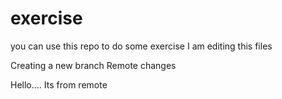 # exercise
you can use this repo to do some exercise
I am editing this files


Creating a new branch
Remote changes

Hello.... Its from remote
